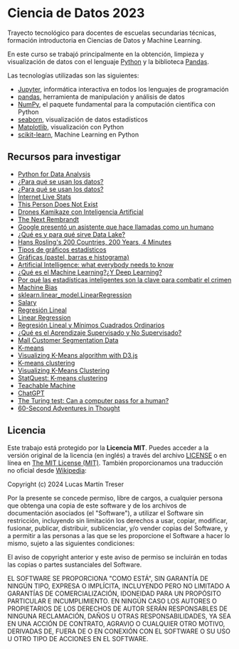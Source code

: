 # Ciencia de Datos 2023

Trayecto tecnológico para docentes de escuelas secundarias técnicas, formación introductoria en Ciencias de Datos y Machine Learning. 

En este curso se trabajó principalmente en la obtención, limpieza y visualización de datos con el lenguaje [Python](https://www.python.org/) y la biblioteca [Pandas](https://pandas.pydata.org/).

Las tecnologías utilizadas son las siguientes:

- [Jupyter](https://jupyter.org), informática interactiva en todos los lenguajes de programación
- [pandas](https://pandas.pydata.org/), herramienta de manipulación y análisis de datos
- [NumPy](https://numpy.org/), el paquete fundamental para la computación científica con Python
- [seaborn](https://seaborn.pydata.org/), visualización de datos estadísticos
- [Matplotlib](https://matplotlib.org/), visualización con Python
- [scikit-learn](https://scikit-learn.org/), Machine Learning en Python

## Recursos para investigar

- [Python for Data Analysis](https://wesmckinney.com/book/)
- [¿Para qué se usan los datos?](https://www.menti.com/aln328jrpez3)
- [¿Para qué se usan los datos?](https://towardsdatascience.com/the-simpsons-meets-data-visualization-ef8ef0819d13)
- [Internet Live Stats](https://www.internetlivestats.com)
- [This Person Does Not Exist](https://thispersondoesnotexist.com)
- [Drones Kamikaze con Inteligencia Artificial](https://www.youtube.com/watch?v=nVdu5uAtfVc)
- [The Next Rembrandt](https://www.youtube.com/watch?v=IuygOYZ1Ngo)
- [Google presentó un asistente que hace llamadas como un humano](https://www.youtube.com/watch?v=l9BTMWOupGM)
- [¿Qué es y para qué sirve Data Lake?](https://www.youtube.com/watch?v=Tn2Esa0bv9A&t=1s)
- [Hans Rosling's 200 Countries, 200 Years, 4 Minutes](https://youtu.be/jbkSRLYSojo?si=WHdmbGlw_2tnFTxT)
- [Tipos de gráficos estadísticos](https://youtu.be/9G4HPNVA5w4?si=IQrE4S3bjSip9XRI)
- [Gráficas (pastel, barras e histograma)](https://youtu.be/k7CRbP5v8-o?si=rSPtaeKm4QfSJwGd)
- [Artificial Intelligence: what everybody needs to know](https://www.youtube.com/watch?v=NpwznnFBym8)
- [¿Qué es el Machine Learning?¿Y Deep Learning?](https://www.youtube.com/watch?v=KytW151dpqU)
- [Por qué las estadísticas inteligentes son la clave para combatir el crimen](https://www.youtube.com/watch?v=ZJNESMhIxQ0)
- [Machine Bias](https://www.propublica.org/article/machine-bias-risk-assessments-in-criminal-sentencing)
- [sklearn.linear_model.LinearRegression](https://scikit-learn.org/stable/modules/generated/sklearn.linear_model.LinearRegression.html)
- [Salary](https://www.kaggle.com/datasets/rsadiq/salary)
- [Regresión Lineal](https://phet.colorado.edu/sims/html/least-squares-regression/latest/least-squares-regression_es.html)
- [Linear Regression](https://mlu-explain.github.io/linear-regression)
- [Regresión Lineal y Mínimos Cuadrados Ordinarios](https://www.youtube.com/watch?v=k964_uNn3l0)
- [¿Qué es el Aprendizaje Supervisado y No Supervisado?](https://www.youtube.com/watch?v=oT3arRRB2Cw)
- [Mall Customer Segmentation Data](https://www.kaggle.com/datasets/vjchoudhary7/customer-segmentation-tutorial-in-python)
- [K-means](https://scikit-learn.org/stable/modules/clustering.html)
- [Visualizing K-Means algorithm with D3.js](http://tech.nitoyon.com/en/blog/2013/11/07/k-means)
- [K-means clustering](http://shabal.in/visuals/kmeans/3.html)
- [Visualizing K-Means Clustering](https://www.naftaliharris.com/blog/visualizing-k-means-clustering)
- [StatQuest: K-means clustering](https://www.youtube.com/watch?v=4b5d3muPQmA)
- [Teachable Machine](https://teachablemachine.withgoogle.com)
- [ChatGPT](https://chat.openai.com)
- [The Turing test: Can a computer pass for a human?](https://www.youtube.com/watch?v=3wLqsRLvV-c)
- [60-Second Adventures in Thought](https://www.youtube.com/watch?v=TryOC83PH1g)

## Licencia

Este trabajo está protegido por la **Licencia MIT**. Puedes acceder a la versión original de la licencia (en inglés) a través del archivo [LICENSE](./LICENSE) o en línea en [The MIT License (MIT)](https://mit-license.org/). También proporcionamos una traducción no oficial desde [Wikipedia](https://es.m.wikipedia.org/wiki/Licencia_MIT#La_licencia):

Copyright (c) 2024 Lucas Martín Treser

Por la presente se concede permiso, libre de cargos, a cualquier persona que obtenga una copia de este software y de los archivos de documentación asociados (el "Software"), a utilizar el Software sin restricción, incluyendo sin limitación los derechos a usar, copiar, modificar, fusionar, publicar, distribuir, sublicenciar, y/o vender copias del Software, y a permitir a las personas a las que se les proporcione el Software a hacer lo mismo, sujeto a las siguientes condiciones:

El aviso de copyright anterior y este aviso de permiso se incluirán en todas las copias o partes sustanciales del Software.

EL SOFTWARE SE PROPORCIONA "COMO ESTÁ", SIN GARANTÍA DE NINGÚN TIPO, EXPRESA O IMPLÍCITA, INCLUYENDO PERO NO LIMITADO A GARANTÍAS DE COMERCIALIZACIÓN, IDONEIDAD PARA UN PROPÓSITO PARTICULAR E INCUMPLIMIENTO. EN NINGÚN CASO LOS AUTORES O PROPIETARIOS DE LOS DERECHOS DE AUTOR SERÁN RESPONSABLES DE NINGUNA RECLAMACIÓN, DAÑOS U OTRAS RESPONSABILIDADES, YA SEA EN UNA ACCIÓN DE CONTRATO, AGRAVIO O CUALQUIER OTRO MOTIVO, DERIVADAS DE, FUERA DE O EN CONEXIÓN CON EL SOFTWARE O SU USO U OTRO TIPO DE ACCIONES EN EL SOFTWARE.
